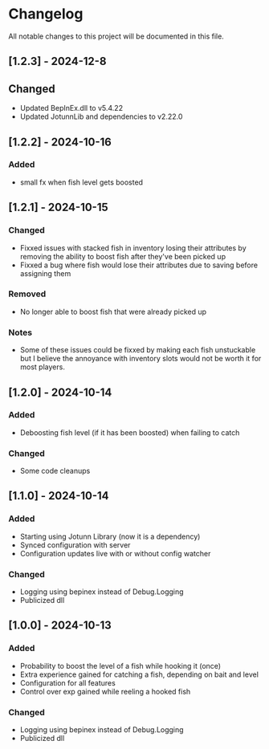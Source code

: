 # Changelog

All notable changes to this project will be documented in this file.
## [1.2.3] - 2024-12-8

## Changed 
- Updated BepInEx.dll to v5.4.22
- Updated JotunnLib and dependencies to v2.22.0

## [1.2.2] - 2024-10-16

### Added
- small fx when fish level gets boosted

## [1.2.1] - 2024-10-15
### Changed

- Fixxed issues with stacked fish in inventory losing their attributes by removing the ability to boost fish after they've been picked up
- Fixxed a bug where fish would lose their attributes due to saving before assigning them

### Removed
- No longer able to boost fish that were already picked up

### Notes
- Some of these issues could be fixxed by making each fish unstuckable but I believe the annoyance with inventory slots would not be worth it for most players.

## [1.2.0] - 2024-10-14

### Added

- Deboosting fish level (if it has been boosted) when failing to catch

### Changed
- Some code cleanups

## [1.1.0] - 2024-10-14

### Added

- Starting using Jotunn Library (now it is a dependency)
- Synced configuration with server
- Configuration updates live with or without config watcher

### Changed

- Logging using bepinex instead of Debug.Logging
- Publicized dll

## [1.0.0] - 2024-10-13

### Added

- Probability to boost the level of a fish while hooking it (once)
- Extra experience gained for catching a fish, depending on bait and level
- Configuration for all  features
- Control over exp gained while reeling a hooked fish

### Changed

- Logging using bepinex instead of Debug.Logging
- Publicized dll
